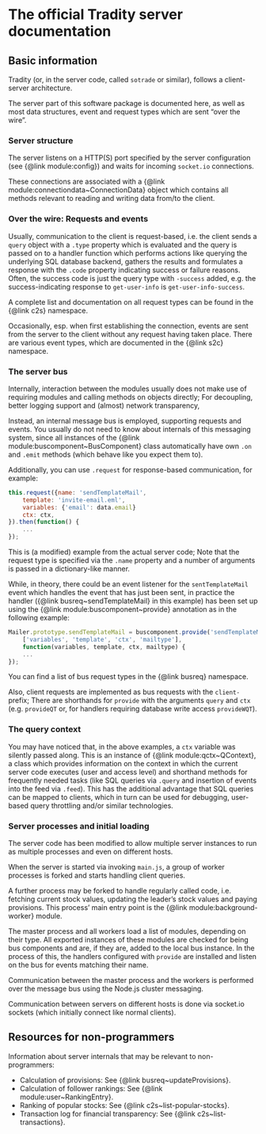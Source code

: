 # The official Tradity server documentation

<a name="basic-information"></a>
## Basic information

Tradity (or, in the server code, called `sotrade` or similar),
follows a client-server architecture.

The server part of this software package is documented here,
as well as most data structures, event and request types which
are sent “over the wire”.

### Server structure

The server listens on a HTTP(S) port specified by the server configuration
(see {@link module:config}) and waits for incoming `socket.io` connections.

These connections are associated with a {@link module:connectiondata~ConnectionData}
object which contains all methods relevant to reading and writing
data from/to the client.

### Over the wire: Requests and events

Usually, communication to the client is request-based, i.e. the client
sends a `query` object with a `.type` property which is evaluated
and the query is passed on to a handler function which performs
actions like querying the underlying SQL database backend,
gathers the results and formulates a response with the `.code`
property indicating success or failure reasons.
Often, the success code is just the query type with `-success`
added, e.g. the success-indicating response to `get-user-info`
is `get-user-info-success`.

A complete list and documentation on all request types can be found
in the {@link c2s} namespace.

Occasionally, esp. when first establishing the connection,
events are sent from the server to the client without any
request having taken place.
There are various event types, which are documented in the {@link s2c}
namespace.

### The server bus

Internally, interaction between the modules usually does not
make use of requiring modules and calling methods on objects directly;
For decoupling, better logging support and (almost) network transparency,

Instead, an internal message bus is employed, supporting requests
and events. You usually do not need to know about internals
of this messaging system, since all instances of the
{@link module:buscomponent~BusComponent} class automatically have
own `.on` and `.emit` methods (which behave like you expect them to).

Additionally, you can use `.request` for response-based communication,
for example:

```js
this.request({name: 'sendTemplateMail', 
	template: 'invite-email.eml',
	variables: {'email': data.email}
	ctx: ctx,
}).then(function() {
	...
});
```

This is (a modified) example from the actual server code;
Note that the request type is specified via the `.name` property
and a number of arguments is passed in a dictionary-like manner.

While, in theory, there could be an event listener for the 
`sentTemplateMail` event which handles the event that has just been sent,
in practice the handler ({@link busreq~sendTemplateMail} in this example)
has been set up using the {@link module:buscomponent~provide} annotation
as in the following example:

```js
Mailer.prototype.sendTemplateMail = buscomponent.provide('sendTemplateMail',
	['variables', 'template', 'ctx', 'mailtype'],
	function(variables, template, ctx, mailtype) {
	...
});
```

You can find a list of bus request types in the {@link busreq} namespace.

Also, client requests are implemented as bus requests with the `client-`
prefix; There are shorthands for `provide` with the arguments `query` and `ctx`
(e.g. `provideQT` or, for handlers requiring database write access `provideWQT`).

### The query context

You may have noticed that, in the above examples, a `ctx` variable was
silently passed along. This is an instance of {@link module:qctx~QContext},
a class which provides information on the context in which the current
server code executes (user and access level) and shorthand methods
for frequently needed tasks (like SQL queries via `.query` and
insertion of events into the feed via `.feed`).
This has the additional advantage that SQL queries can be mapped to
clients, which in turn can be used for debugging, user-based query
throttling and/or similar technologies.

### Server processes and initial loading
The server code has been modified to allow multiple server instances
to run as multiple processes and even on different hosts.

When the server is started via invoking `main.js`, a group
of worker processes is forked and starts handling client queries.

A further process may be forked to handle regularly called
code, i.e. fetching current stock values, updating
the leader’s stock values and paying provisions.
This process’ main entry point is the {@link module:background-worker}
module.

The master process and all workers load a list of modules,
depending on their type. All exported instances of these modules
are checked for being bus components and are, if they are,
added to the local bus instance.
In the process of this, the handlers configured with `provide`
are installed and listen on the bus for events matching their name.

Communication between the master process and the workers
is performed over the message bus using the Node.js cluster
messaging.

Communication between servers on different hosts is done
via socket.io sockets (which initially connect like normal clients).

<a name="non-programmers"></a>
## Resources for non-programmers

Information about server internals that may be relevant to non-programmers:

* Calculation of provisions: See {@link busreq~updateProvisions}.
* Calculation of follower rankings: See {@link module:user~RankingEntry}.
* Ranking of popular stocks: See {@link c2s~list-popular-stocks}.
* Transaction log for financial transparency: See {@link c2s~list-transactions}.
